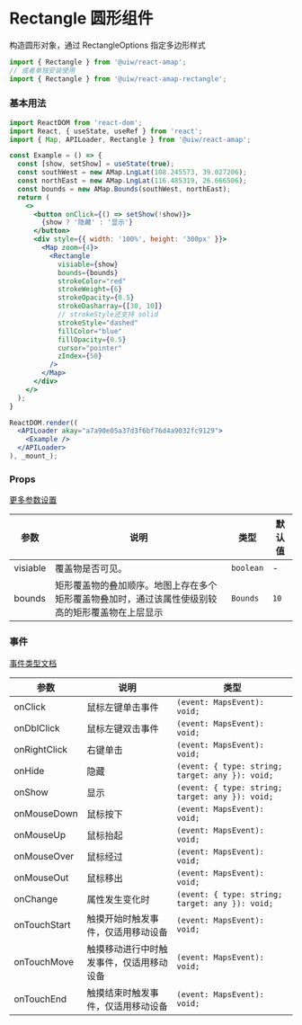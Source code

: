 Rectangle 圆形组件
===

构造圆形对象，通过 RectangleOptions 指定多边形样式

```jsx
import { Rectangle } from '@uiw/react-amap';
// 或者单独安装使用
import { Rectangle } from '@uiw/react-amap-rectangle';
```

### 基本用法

<!--rehype:bgWhite=true&codeSandbox=true-->
```jsx
import ReactDOM from 'react-dom';
import React, { useState, useRef } from 'react';
import { Map, APILoader, Rectangle } from '@uiw/react-amap';

const Example = () => {
  const [show, setShow] = useState(true);
  const southWest = new AMap.LngLat(108.245573, 39.027206);
  const northEast = new AMap.LngLat(116.485319, 26.666506);
  const bounds = new AMap.Bounds(southWest, northEast);
  return (
    <>
      <button onClick={() => setShow(!show)}>
        {show ? '隐藏' : '显示'}
      </button>
      <div style={{ width: '100%', height: '300px' }}>
        <Map zoom={4}>
          <Rectangle
            visiable={show}
            bounds={bounds}
            strokeColor="red"
            strokeWeight={6}
            strokeOpacity={0.5}
            strokeDasharray={[30, 10]}
            // strokeStyle还支持 solid
            strokeStyle="dashed"
            fillColor="blue"
            fillOpacity={0.5}
            cursor="pointer"
            zIndex={50}
          />
        </Map>
      </div>
    </>
  );
}

ReactDOM.render((
  <APILoader akay="a7a90e05a37d3f6bf76d4a9032fc9129">
    <Example />
  </APILoader>
), _mount_);
```

### Props

[更多参数设置](https://github.com/uiwjs/react-amap/blob/268303d/src/types/overlay.d.ts#L619-L652)

| 参数 | 说明 | 类型 | 默认值 |
|--------- |-------- |--------- |-------- |
| visiable | 覆盖物是否可见。 | `boolean` | - |
| bounds | 矩形覆盖物的叠加顺序。地图上存在多个矩形覆盖物叠加时，通过该属性使级别较高的矩形覆盖物在上层显示 | `Bounds` | `10` |

### 事件

[事件类型文档](https://github.com/uiwjs/react-amap/blob/268303d/src/types/overlay.d.ts#L653-L680)

| 参数 | 说明 | 类型 |
| ---- | ---- | ---- |
| onClick | 鼠标左键单击事件 | `(event: MapsEvent): void;` |
| onDblClick | 鼠标左键双击事件 | `(event: MapsEvent): void;` |
| onRightClick | 右键单击 | `(event: MapsEvent): void;` |
| onHide | 隐藏 | `(event: { type: string; target: any }): void;` |
| onShow | 显示 | `(event: { type: string; target: any }): void;` |
| onMouseDown | 鼠标按下 | `(event: MapsEvent): void;` |
| onMouseUp | 鼠标抬起 | `(event: MapsEvent): void;` |
| onMouseOver | 鼠标经过 | `(event: MapsEvent): void;` |
| onMouseOut | 鼠标移出 | `(event: MapsEvent): void;` |
| onChange | 属性发生变化时 | `(event: { type: string; target: any }): void;` |
| onTouchStart | 触摸开始时触发事件，仅适用移动设备 | `(event: MapsEvent): void;` |
| onTouchMove | 触摸移动进行中时触发事件，仅适用移动设备 | `(event: MapsEvent): void;` |
| onTouchEnd | 触摸结束时触发事件，仅适用移动设备 | `(event: MapsEvent): void;` |